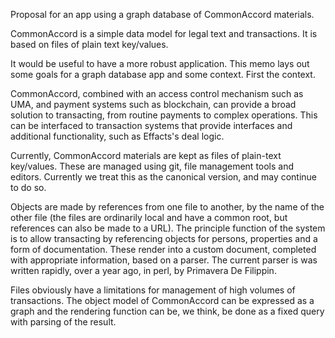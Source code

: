 Proposal for an app using a graph database of CommonAccord materials. 


CommonAccord is a simple data model for legal text and transactions.  It is based on files of plain text key/values.  

It would be useful to have a more robust application.  This memo lays out some goals for a graph database app and some context.  First the context. 

CommonAccord, combined with an access control mechanism such as UMA, and payment systems such as blockchain, can provide a broad solution to transacting, from routine payments to complex operations.  This can be interfaced to transaction systems that provide interfaces and additional functionality, such as Effacts's deal logic. 

Currently, CommonAccord materials are kept as files of plain-text key/values.  These are managed using git, file management tools and editors.  Currently we treat this as the canonical version, and may continue to do so.  

Objects are made by references from one file to another, by the name of the other file (the files are ordinarily local and have a common root, but references can also be made to a URL).  The principle function of the system is to allow transacting by referencing objects for persons, properties and a form of documentation. These render into a custom document, completed with appropriate information, based on a parser.  The current parser is was written rapidly, over a year ago, in perl, by Primavera De Filippin.

Files obviously have a limitations for management of high volumes of transactions.  The object model of CommonAccord can be expressed as a graph and the rendering function can be, we think, be done as a fixed query with parsing of the result. 

